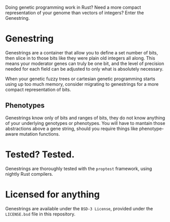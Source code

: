 Doing genetic programming work in Rust? Need a more compact representation of your genome than vectors of integers? Enter the Genestring.

# Genestring

Genestrings are a container that allow you to define a set number of bits, then slice in to those bits like they were plain old integers all along. This means your moderator genes can truly be one bit, and the level of precision needed for each field can be adjusted to only what is absolutely necessary.

When your genetic fuzzy trees or cartesian genetic programming starts using up too much memory, consider migrating to genestrings for a more compact representation of bits.

## Phenotypes

Genestrings know only of bits and ranges of bits, they do not know anything of your underlying genotypes or phenotypes. You will have to mantain those abstractions above a gene string, should you require things like phenotype-aware mutation functions.

# Tested? Tested.

Genestrings are thoroughly tested with the `proptest` framework, using nightly Rust compilers.

# Licensed for anything
Genestrings are available under the `BSD-3 License`, provided under the `LICENSE.bsd` file in this repository.
